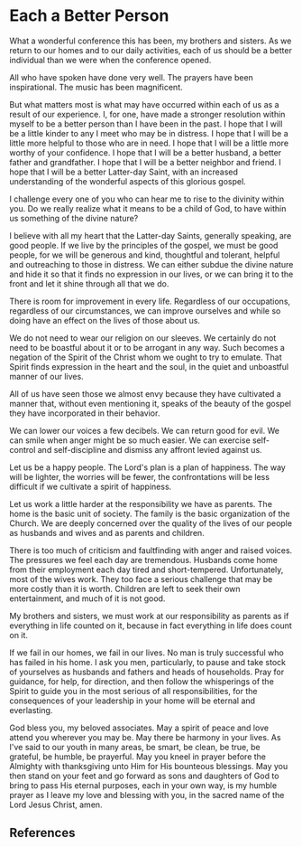 # Each a Better Person

What a wonderful conference this has been, my brothers and sisters. As we
return to our homes and to our daily activities, each of us should be a better
individual than we were when the conference opened.

All who have spoken have done very well. The prayers have been inspirational.
The music has been magnificent.

But what matters most is what may have occurred within each of us as a result
of our experience. I, for one, have made a stronger resolution within myself
to be a better person than I have been in the past. I hope that I will be a
little kinder to any I meet who may be in distress. I hope that I will be a
little more helpful to those who are in need. I hope that I will be a little
more worthy of your confidence. I hope that I will be a better husband, a
better father and grandfather. I hope that I will be a better neighbor and
friend. I hope that I will be a better Latter-day Saint, with an increased
understanding of the wonderful aspects of this glorious gospel.

I challenge every one of you who can hear me to rise to the divinity within
you. Do we really realize what it means to be a child of God, to have within
us something of the divine nature?

I believe with all my heart that the Latter-day Saints, generally speaking,
are good people. If we live by the principles of the gospel, we must be good
people, for we will be generous and kind, thoughtful and tolerant, helpful and
outreaching to those in distress. We can either subdue the divine nature and
hide it so that it finds no expression in our lives, or we can bring it to the
front and let it shine through all that we do.

There is room for improvement in every life. Regardless of our occupations,
regardless of our circumstances, we can improve ourselves and while so doing
have an effect on the lives of those about us.

We do not need to wear our religion on our sleeves. We certainly do not need
to be boastful about it or to be arrogant in any way. Such becomes a negation
of the Spirit of the Christ whom we ought to try to emulate. That Spirit finds
expression in the heart and the soul, in the quiet and unboastful manner of
our lives.

All of us have seen those we almost envy because they have cultivated a manner
that, without even mentioning it, speaks of the beauty of the gospel they have
incorporated in their behavior.

We can lower our voices a few decibels. We can return good for evil. We can
smile when anger might be so much easier. We can exercise self-control and
self-discipline and dismiss any affront levied against us.

Let us be a happy people. The Lord's plan is a plan of happiness. The way will
be lighter, the worries will be fewer, the confrontations will be less
difficult if we cultivate a spirit of happiness.

Let us work a little harder at the responsibility we have as parents. The home
is the basic unit of society. The family is the basic organization of the
Church. We are deeply concerned over the quality of the lives of our people as
husbands and wives and as parents and children.

There is too much of criticism and faultfinding with anger and raised voices.
The pressures we feel each day are tremendous. Husbands come home from their
employment each day tired and short-tempered. Unfortunately, most of the wives
work. They too face a serious challenge that may be more costly than it is
worth. Children are left to seek their own entertainment, and much of it is
not good.

My brothers and sisters, we must work at our responsibility as parents as if
everything in life counted on it, because in fact everything in life does
count on it.

If we fail in our homes, we fail in our lives. No man is truly successful who
has failed in his home. I ask you men, particularly, to pause and take stock
of yourselves as husbands and fathers and heads of households. Pray for
guidance, for help, for direction, and then follow the whisperings of the
Spirit to guide you in the most serious of all responsibilities, for the
consequences of your leadership in your home will be eternal and everlasting.

God bless you, my beloved associates. May a spirit of peace and love attend
you wherever you may be. May there be harmony in your lives. As I've said to
our youth in many areas, be smart, be clean, be true, be grateful, be humble,
be prayerful. May you kneel in prayer before the Almighty with thanksgiving
unto Him for His bounteous blessings. May you then stand on your feet and go
forward as sons and daughters of God to bring to pass His eternal purposes,
each in your own way, is my humble prayer as I leave my love and blessing with
you, in the sacred name of the Lord Jesus Christ, amen.

## References

